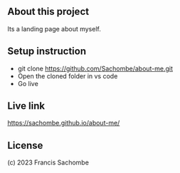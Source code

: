 ## About this project
Its a landing page about myself.

## Setup instruction
- git clone https://github.com/Sachombe/about-me.git
- Open the cloned folder in vs code
- Go live

## Live link
https://sachombe.github.io/about-me/

## License
(c) 2023 Francis Sachombe